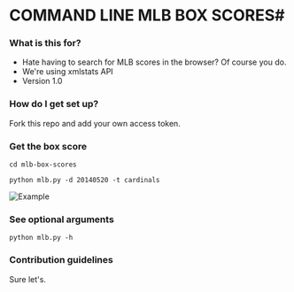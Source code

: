 # COMMAND LINE MLB BOX SCORES#

### What is this for? ###

* Hate having to search for MLB scores in the browser? Of course you do.
* We're using xmlstats API
* Version 1.0

### How do I get set up? ###

Fork this repo and add your own access token. 

### Get the box score
``cd mlb-box-scores``

``python mlb.py -d 20140520 -t cardinals``

![Example](https://i.imgur.com/uC7jZAX.png)

### See optional arguments
``python mlb.py -h``

### Contribution guidelines ###

Sure let's.